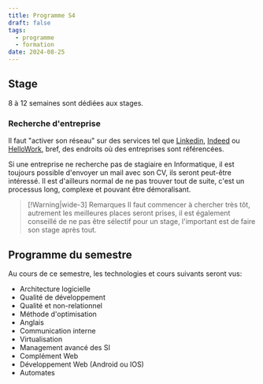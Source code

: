 ```yaml
---
title: Programme S4
draft: false
tags:
  - programme
  - formation
date: 2024-08-25
---
```

## Stage

8 à 12 semaines sont dédiées aux stages.

### Recherche d'entreprise

Il faut "activer son réseau" sur des services tel que [Linkedin](https://www.linkedin.com/), [Indeed](https://fr.indeed.com/) ou [HelloWork](https://www.hellowork.com/fr-fr/), bref, des endroits où des entreprises sont référencées.

Si une entreprise ne recherche pas de stagiaire en Informatique, il est toujours possible d'envoyer un mail avec son CV, ils seront peut-être intéressé. Il est d'ailleurs normal de ne pas trouver tout de suite, c'est un processus long, complexe et pouvant être démoralisant.

> [!Warning|wide-3] Remarques
> Il faut commencer à chercher très tôt, autrement les meilleures places seront prises, il est également conseillé de ne pas être sélectif pour un stage, l'important est de faire son stage après tout.
## Programme du semestre

Au cours de ce semestre, les technologies et cours suivants seront vus:
- Architecture logicielle
- Qualité de développement
- Qualité et non-relationnel
- Méthode d'optimisation
- Anglais
- Communication interne
- Virtualisation
- Management avancé des SI
- Complément Web
- Développement Web (Android ou IOS)
- Automates